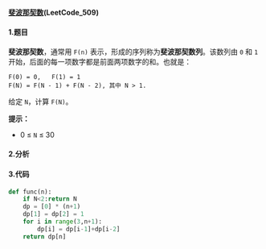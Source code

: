 #### [斐波那契数](https://leetcode-cn.com/problems/fibonacci-number/)(LeetCode_509)

#### 1.题目

**斐波那契数**，通常用 `F(n)` 表示，形成的序列称为**斐波那契数列**。该数列由 `0` 和 `1` 开始，后面的每一项数字都是前面两项数字的和。也就是：

```
F(0) = 0,   F(1) = 1
F(N) = F(N - 1) + F(N - 2), 其中 N > 1.
```

给定 `N`，计算 `F(N)`。

**提示：**

- 0 ≤ `N` ≤ 30

#### 2.分析

#### 3.代码

```python
def func(n):
    if N<2:return N
    dp = [0] * (n+1)
    dp[1] = dp[2] = 1
    for i in range(3,n+1):
        dp[i] = dp[i-1]+dp[i-2]
    return dp[n]
```

